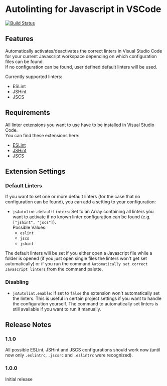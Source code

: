 # Autolinting for Javascript in VSCode

[![Build Status](https://travis-ci.org/t-sauer/autolinting-for-javascript.svg?branch=master)](https://travis-ci.org/t-sauer/autolinting-for-javascript)

## Features

Automatically activates/deactivates the correct linters in Visual Studio Code for your current Javascript workspace depending on which configuration files can be found.  
If no configuration can be found, user defined default linters will be used.

Currently supported linters:

* ESLint
* JSHint
* JSCS

## Requirements

All linter extensions you want to use have to be installed in Visual Studio Code.  
You can find these extensions here:

* [ESLint](https://marketplace.visualstudio.com/items?itemName=dbaeumer.vscode-eslint)
* [JSHint](https://marketplace.visualstudio.com/items?itemName=dbaeumer.jshint)
* [JSCS](https://marketplace.visualstudio.com/items?itemName=ms-vscode.jscs)

## Extension Settings

### Default Linters

If you want to set one or more default linters (for the case that no configuration can be found), you can add a setting to your configuration:

* `jsAutolint.defaultLinters`: Set to an Array containing all linters you want to activate if no known linter configuration can be found (e.g. `["jshint", "jscs"]`).   
Possible Values:
  * `eslint`
  * `jscs`
  * `jshint`

The default linters will be set if you either open a Javascript file while a folder is opened (if you just open single files the linters won't get set automatically) or if you run the command `Automatically set correct Javascript linters` from the command palette.

### Disabling

* `jsAutolint.enable`: If set to `false` the extension won't automatically set the linters. This is useful in certain project settings if you want to handle the configuration yourself. The command to automatically set linters is still available if you want to run it manually.

## Release Notes

### 1.1.0

All possible ESLint, JSHint and JSCS configurations should work now (until now only `.eslintrc`, `.jscsrc` and `.eslintrc` were recognized).

### 1.0.0

Initial release
